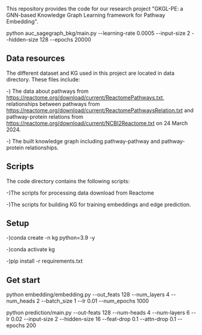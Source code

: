This repository provides the code for our research project "GKGL-PE: a GNN-based Knowledge Graph Learning framework for Pathway Embedding".

python auc_sagegraph_bkg/main.py --learning-rate 0.0005 --input-size 2 --hidden-size 128 --epochs 20000

## Data resources
The different dataset and KG used in this project are located in data directory. These files include:

-) The data about pathways from https://reactome.org/download/current/ReactomePathways.txt, relationships between pathways from https://reactome.org/download/current/ReactomePathwaysRelation.txt and pathway-protein relations from https://reactome.org/download/current/NCBI2Reactome.txt on 24 March 2024.

-) The built knowledge graph including pathway-pathway and pathway-protein relationships.


## Scripts
The code directory contains the following scripts:

-)The scripts for processing data download from Reactome

-)The scripts for building KG for training embeddings and edge prediction.


## Setup
-)conda create -n kg python=3.9 -y

-)conda activate kg

-)pip install -r requirements.txt


## Get start
python embedding/embedding.py --out_feats 128 --num_layers 4 --num_heads 2 --batch_size 1 --lr 0.01 --num_epochs 1000

python prediction/main.py --out-feats 128 --num-heads 4 --num-layers 6 --lr 0.02 --input-size 2 --hidden-size 16 --feat-drop 0.1 --attn-drop 0.1 --epochs 200
